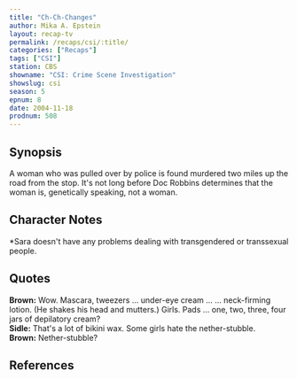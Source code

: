 ```yaml
---
title: "Ch-Ch-Changes"
author: Mika A. Epstein
layout: recap-tv
permalink: /recaps/csi/:title/
categories: ["Recaps"]
tags: ["CSI"]
station: CBS
showname: "CSI: Crime Scene Investigation"
showslug: csi
season: 5  
epnum: 8
date: 2004-11-18
prodnum: 508 
---
```


## Synopsis

A woman who was pulled over by police is found murdered two miles up the road from the stop. It's not long before Doc Robbins determines that the woman is, genetically speaking, not a woman.

## Character Notes

*Sara doesn't have any problems dealing with transgendered or transsexual people.

## Quotes

**Brown:** Wow. Mascara, tweezers ... under-eye cream ... ... neck-firming lotion. (He shakes his head and mutters.) Girls. Pads ... one, two, three, four jars of depilatory cream?  
**Sidle:** That's a lot of bikini wax. Some girls hate the nether-stubble.  
**Brown:** Nether-stubble?

## References

<references/>